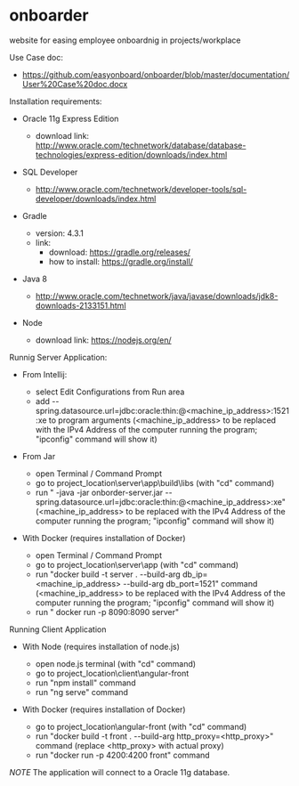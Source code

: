 # onboarder
website for easing employee onboardnig in projects/workplace

Use Case doc:
* https://github.com/easyonboard/onboarder/blob/master/documentation/User%20Case%20doc.docx



Installation requirements:
* Oracle 11g Express Edition
  * download link: http://www.oracle.com/technetwork/database/database-technologies/express-edition/downloads/index.html
* SQL Developer
  * http://www.oracle.com/technetwork/developer-tools/sql-developer/downloads/index.html
* Gradle
  * version: 4.3.1
  * link: 
     * download:  https://gradle.org/releases/
     * how to install: https://gradle.org/install/
* Java 8
  * http://www.oracle.com/technetwork/java/javase/downloads/jdk8-downloads-2133151.html
  
* Node 
  * download link: https://nodejs.org/en/
       
 


 Runnig Server Application:

* From Intellij:
     * select Edit Configurations from Run area
     * add --spring.datasource.url=jdbc:oracle:thin:@<machine_ip_address>:1521:xe to program arguments (<machine_ip_address> to be replaced with the IPv4 Address of the computer running the program; "ipconfig" command will show it)

* From Jar
  * open Terminal / Command Prompt 
  * go to project_location\server\app\build\libs (with "cd" command)
  * run " -java -jar onborder-server.jar --spring.datasource.url=jdbc:oracle:thin:@<machine_ip_address>:xe" (<machine_ip_address> to be replaced with the IPv4 Address of the computer running the program; "ipconfig" command will show it)

* With Docker (requires installation of Docker)
  * open Terminal / Command Prompt 
  * go to project_location\server\app (with "cd" command)
  * run "docker build -t server . --build-arg db_ip=<machine_ip_address> --build-arg db_port=1521" command (<machine_ip_address> to be replaced with the IPv4 Address of the computer running the program; "ipconfig" command will show it)
  * run " docker run -p 8090:8090 server"
  
  
  
Running Client Application
 
 * With Node (requires installation of node.js)
   * open node.js terminal (with "cd" command)
   * go to project_location\client\angular-front
   * run "npm install" command
   * run "ng serve" command
 
 * With Docker (requires installation of Docker)
   * go to project_location\angular-front (with "cd" command)
   * run "docker build -t front . --build-arg http_proxy=<http_proxy>" command (replace <http_proxy> with actual proxy)
   * run "docker run  -p  4200:4200 front" command 
  
     
*NOTE* The application will connect to a Oracle 11g database. 
